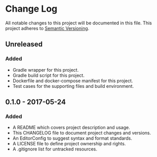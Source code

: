 # Change Log

All notable changes to this project will be documented in this file. This
project adheres to [Semantic Versioning](http://semver.org).

## Unreleased

### Added

  - Gradle wrapper for this project.
  - Gradle build script for this project.
  - Dockerfile and docker-compose manifest for this project.
  - Test cases for the supporting files and build environment.

## 0.1.0 - 2017-05-24

### Added

  - A README which covers project description and usage.
  - This CHANGELOG file to document project changes and versions.
  - An EditorConfig to suggest syntax and format standards.
  - A LICENSE file to define project ownership and rights.
  - A .gitignore list for untracked resources.
